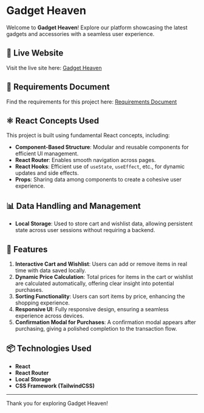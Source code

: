 # Gadget Heaven

Welcome to **Gadget Heaven**! Explore our platform showcasing the latest gadgets and accessories with a seamless user experience.

## 🔗 Live Website
Visit the live site here: [Gadget Heaven](https://safin33221-assignment-8.netlify.app/)

## 📄 Requirements Document
Find the requirements for this project here: [Requirements Document](https://drive.google.com/file/d/1Tp_TTAJq45_8ZcA2pSUlVBL-Kxqg0FTq/view?usp=sharing)

## ⚛️ React Concepts Used
This project is built using fundamental React concepts, including:
- **Component-Based Structure**: Modular and reusable components for efficient UI management.
- **React Router**: Enables smooth navigation across pages.
- **React Hooks**: Efficient use of `useState`, `useEffect`, etc., for dynamic updates and side effects.
- **Props**: Sharing data among components to create a cohesive user experience.

## 📊 Data Handling and Management
- **Local Storage**: Used to store cart and wishlist data, allowing persistent state across user sessions without requiring a backend.

## 🌟 Features
1. **Interactive Cart and Wishlist**: Users can add or remove items in real time with data saved locally.
2. **Dynamic Price Calculation**: Total prices for items in the cart or wishlist are calculated automatically, offering clear insight into potential purchases.
3. **Sorting Functionality**: Users can sort items by price, enhancing the shopping experience.
4. **Responsive UI**: Fully responsive design, ensuring a seamless experience across devices.
5. **Confirmation Modal for Purchases**: A confirmation modal appears after purchasing, giving a polished completion to the transaction flow.

## 📦 Technologies Used
- **React**
- **React Router**
- **Local Storage**
- **CSS Framework (TailwindCSS)**

---

Thank you for exploring Gadget Heaven!
